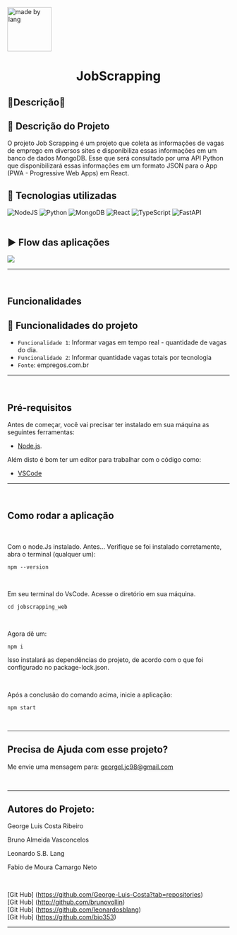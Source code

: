 <img src="https://user-images.githubusercontent.com/61352086/194158541-07e551e3-8fd1-4289-b16f-eebf5afb3fad.png" alt="made by lang" 
style="width: 100px; height: 100px;"/>

<h1 align="center">JobScrapping</h1>

<h2 align="left">🚀Descrição🚀</h2>

## :book: Descrição do Projeto 

<p>O projeto Job Scrapping é um projeto que coleta as informações de vagas de emprego em diversos sites e disponibiliza essas informações em um banco de dados MongoDB. Esse que será consultado por uma API Python que disponibilizará essas informações em um formato JSON para o App (PWA - Progressive Web Apps) em React.</p>


## 🚀 Tecnologias utilizadas

<div>
<img src="https://img.shields.io/badge/Node.js-43853D?style=for-the-badge&logo=node.js&logoColor=white" alt="NodeJS" />
<img src="https://img.shields.io/badge/Python-14354C?style=for-the-badge&logo=python&logoColor=white" alt="Python" />
<!-- Mogo db -->
<img src="https://img.shields.io/badge/MongoDB-4EA94B?style=for-the-badge&logo=mongodb&logoColor=white" alt="MongoDB" />
<!-- React Native -->
<img src="https://img.shields.io/badge/React-20232A?style=for-the-badge&logo=react&logoColor=61DAFB" alt="React" />
<!-- TypesCript -->
<img src="https://img.shields.io/badge/TypeScript-007ACC?style=for-the-badge&logo=typescript&logoColor=white" alt="TypeScript" />
<!-- Fast api -->
<img src="https://img.shields.io/badge/FastAPI-109989?style=for-the-badge&logo=fastapi&logoColor=white" alt="FastAPI" />
</div>


<br>

## :arrow_forward: Flow das aplicações 
<img src="https://media.discordapp.net/attachments/1024678433722208351/1024700658017894470/Diagrama_sem_nome.draddewdewddwio.jpg" />

<hr>

<br>

<h2 align="left">Funcionalidades</h2>

## :hammer: Funcionalidades do projeto

- `Funcionalidade 1`: Informar vagas em tempo real - quantidade de vagas do dia.
- `Funcionalidade 2`: Informar quantidade vagas totais por tecnologia
- `Fonte`: empregos.com.br

<hr>
<br>

## Pré-requisitos

<p>Antes de começar, você vai precisar ter instalado em sua máquina as seguintes ferramentas:</p>

- [Node.js](https://nodejs.org/en/).


<p>Além disto é bom ter um editor para trabalhar com o código como:</p> 

- [VSCode](https://code.visualstudio.com/)

<hr>
<br>

## Como rodar a aplicação

<br>

Com o node.Js instalado.
Antes... Verifique se foi instalado corretamente, abra o terminal (qualquer um):
```
npm --version
```

<br>

Em seu terminal do VsCode. Acesse o diretório em sua máquina.
```
cd jobscrapping_web
```

<br>

Agora dê um:
```
npm i
```
Isso instalará as dependências do projeto, de acordo com o que foi configurado no package-lock.json.

<br>

Após a conclusão do comando acima, inicie a aplicação:
```
npm start
```

<br>
<hr>

## Precisa de Ajuda com esse projeto? 

Me envie uma mensagem para: georgel.jc98@gmail.com

<br>
<hr>

## Autores do Projeto:
<p>George Luis Costa Ribeiro</p>
<p>Bruno Almeida Vasconcelos</p>
<p>Leonardo S.B. Lang<p>
<p>Fabio de Moura Camargo Neto</p>

<br>

[Git Hub] (https://github.com/George-Luis-Costa?tab=repositories)
<br>
[Git Hub] (http://github.com/brunovollin)
<br>
[Git Hub] (https://github.com/leonardosblang)
<br>
[Git Hub] (https://github.com/bio353)

<hr>





